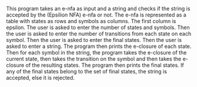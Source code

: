 This program takes an e-nfa as input and a string and checks if the string is accepted by the (Epsilion NFA) e-nfa or not. The e-nfa is represented as a table with states as rows and symbols as columns. The first column is epsilon. The user is asked to enter the number of states and symbols. Then the user is asked to enter the number of transitions from each state on each symbol. Then the user is asked to enter the final states. Then the user is asked to enter a string. The program then prints the e-closure of each state. Then for each symbol in the string, the program takes the e-closure of the current state, then takes the transition on the symbol and then takes the e-closure of the resulting states. The program then prints the final states. If any of the final states belong to the set of final states, the string is accepted, else it is rejected.
